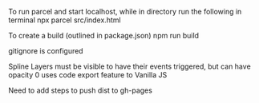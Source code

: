 To run parcel and start localhost, while in directory run the following in terminal
npx parcel src/index.html

To create a build (outlined in package.json)
npm run build

gitignore is configured

Spline
Layers must be visible to have their events triggered, but can have opacity 0
uses code export feature to Vanilla JS

Need to add steps to push dist to gh-pages